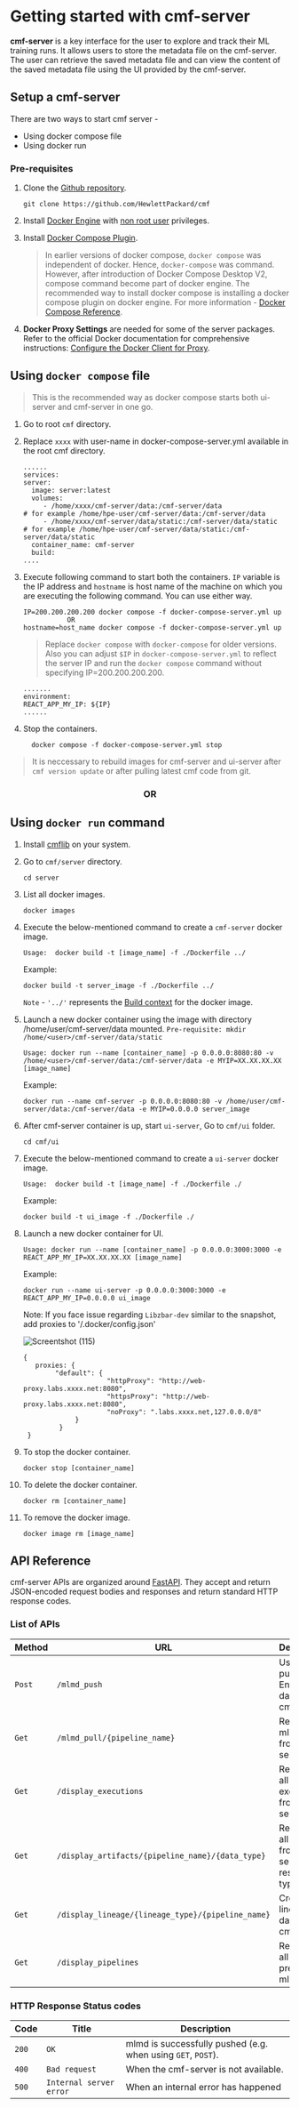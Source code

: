 # Getting started with cmf-server

__cmf-server__ is a key interface for the user to explore and track their ML training runs. It allows users to store the metadata file on the cmf-server. The user can retrieve the saved metadata file and can view the content of the saved metadata file using the UI provided by the cmf-server.


## Setup a cmf-server

There are two ways to start cmf server - 

- Using docker compose file
- Using docker run

### Pre-requisites
1. Clone the [Github repository](https://github.com/HewlettPackard/cmf). 
   ```
   git clone https://github.com/HewlettPackard/cmf
   ```
   
2. Install [Docker Engine](https://docs.docker.com/engine/install/ubuntu/#install-using-the-repository) with [non root user](https://docs.docker.com/engine/install/ubuntu/#install-using-the-repository) privileges.
3. Install [Docker Compose Plugin](https://docs.docker.com/compose/install/linux/).
   > In earlier versions of docker compose, `docker compose` was independent of docker. Hence, `docker-compose` was command. However, after introduction of Docker Compose Desktop V2, compose command become part of docker engine. The recommended way to install docker compose is installing a docker compose plugin on docker engine. For more information - [Docker Compose Reference](https://docs.docker.com/compose/reference/).
4. **Docker Proxy Settings** are needed for some of the server packages. Refer to the official Docker documentation for comprehensive instructions: [Configure the Docker Client for Proxy](https://docs.docker.com/network/proxy/#configure-the-docker-client).

## Using `docker compose` file 
> This is the recommended way as docker compose starts both ui-server and cmf-server in one go.

1. Go to root `cmf` directory.
2. Replace `xxxx` with user-name in docker-compose-server.yml available in the root cmf directory.
    ```
    ......
    services:
    server:
      image: server:latest
      volumes:
         - /home/xxxx/cmf-server/data:/cmf-server/data                 # for example /home/hpe-user/cmf-server/data:/cmf-server/data 
         - /home/xxxx/cmf-server/data/static:/cmf-server/data/static   # for example /home/hpe-user/cmf-server/data/static:/cmf-server/data/static
      container_name: cmf-server
      build:
    ....
    ```
  
3. Execute following command to start both the containers. `IP` variable is the IP address and `hostname` is host name of the machine on which you are executing the following command.
   You can use either way.
   ```
   IP=200.200.200.200 docker compose -f docker-compose-server.yml up
              OR
   hostname=host_name docker compose -f docker-compose-server.yml up
   ```
   > Replace `docker compose` with `docker-compose` for older versions.
   > Also you can adjust `$IP` in `docker-compose-server.yml` to reflect the server IP and run the `docker compose` command without specifying 
    IP=200.200.200.200.
     ```
     .......
     environment:
     REACT_APP_MY_IP: ${IP}
     ......
     ```
     
 4. Stop the containers.
    ```
      docker compose -f docker-compose-server.yml stop
    ```

> It is neccessary to rebuild images for cmf-server and ui-server after `cmf version update` or after pulling latest cmf code from git.

 **<h3 align="center">OR</h3>**

## Using `docker run` command

1.  Install [cmflib](../index.md#installation) on your system.

2. Go to `cmf/server` directory. 
   ```
   cd server
   ```
3. List all docker images.
   ```
   docker images
   ```
   
4. Execute the below-mentioned command to create a `cmf-server` docker image.
   ```
   Usage:  docker build -t [image_name] -f ./Dockerfile ../
   ```
   Example:
   ```
   docker build -t server_image -f ./Dockerfile ../
   ```
   `Note` - `'../'`  represents the [Build context](https://docs.docker.com/build/building/context/) for the docker image.
   
5. Launch a new docker container using the image with directory /home/user/cmf-server/data mounted.
   `Pre-requisite: mkdir /home/<user>/cmf-server/data/static`
   ```
   Usage: docker run --name [container_name] -p 0.0.0.0:8080:80 -v /home/<user>/cmf-server/data:/cmf-server/data -e MYIP=XX.XX.XX.XX [image_name]
   ```
   Example:
   ```
   docker run --name cmf-server -p 0.0.0.0:8080:80 -v /home/user/cmf-server/data:/cmf-server/data -e MYIP=0.0.0.0 server_image
   ```
   
6. After cmf-server container is up, start `ui-server`, Go to `cmf/ui` folder.
   ```
   cd cmf/ui
   ```
   
7. Execute the below-mentioned command to create a `ui-server` docker image.
   ```
   Usage:  docker build -t [image_name] -f ./Dockerfile ./
   ```
   Example:
   ```
   docker build -t ui_image -f ./Dockerfile ./
   ```
   
8. Launch a new docker container for UI.
   ```
   Usage: docker run --name [container_name] -p 0.0.0.0:3000:3000 -e REACT_APP_MY_IP=XX.XX.XX.XX [image_name]
   ```
   Example:
   ```
   docker run --name ui-server -p 0.0.0.0:3000:3000 -e REACT_APP_MY_IP=0.0.0.0 ui_image
   ```
      Note:
      If you face issue regarding `Libzbar-dev` similar to the snapshot, add proxies to '/.docker/config.json'

      ![Screentshot (115)](https://github.com/varkha-d-sharma/cmf/assets/111754147/9830cbe9-bad8-404a-8abe-5470fc2303c4)
   
      ```
      {
         proxies: {
              "default": {
                           "httpProxy": "http://web-proxy.labs.xxxx.net:8080",
                           "httpsProxy": "http://web-proxy.labs.xxxx.net:8080",
                           "noProxy": ".labs.xxxx.net,127.0.0.0/8"
                   }
               }
       }
      ```
   
10. To stop the docker container.
    ```
    docker stop [container_name]
    ```
   
11. To delete the docker container.
    ```
    docker rm [container_name] 
    ```
    
12. To remove the docker image.
    ``` 
    docker image rm [image_name] 
    ```

## API Reference
cmf-server APIs are organized around [FastAPI](https://fastapi.tiangolo.com/).
They accept and return JSON-encoded request bodies and responses and return standard HTTP response codes.

### List of APIs
   
| Method | URL                          | Description                                                              | 
|--------|------------------------------|------------------------------------------------------------------------  |
| `Post` | `/mlmd_push`                 | Used to push Json Encoded data to cmf-server                             | 
| `Get`  | `/mlmd_pull/{pipeline_name}` | Retrieves a mlmd file from cmf-server                                    |
| `Get`  | `/display_executions`                             | Retrieves all executions from cmf-server            |
| `Get`  | `/display_artifacts/{pipeline_name}/{data_type}`  | Retrieves all artifacts from cmf-server for resp datat type             |
| `Get`  | `/display_lineage/{lineage_type}/{pipeline_name}` | Creates lineage data from cmf-server            |
| `Get`  | `/display_pipelines`                             | Retrieves all pipelines present in mlmd file            |


### HTTP Response Status codes

| Code  | Title                     | Description                                                  |
|-------| ------------------------- |--------------------------------------------------------------|
| `200` | `OK`                      | mlmd is successfully pushed (e.g. when using `GET`, `POST`). |
| `400` | `Bad request`             | When the cmf-server is not available.                        |
| `500` | `Internal server error`   | When an internal error has happened                          |

